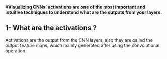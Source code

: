 #**Visualizing CNNs' activations are one of the most important and intuitive techniques to understand what are the outputs from your layers.**

## 1- What are the activations ?
Activations are the output from the CNN layers, also they are called the output feature maps, which mainly generated after using the convolutional operation.
